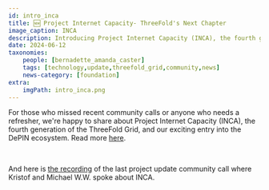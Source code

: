 ```yaml
---
id: intro_inca
title: 🆕 Project Internet Capacity- ThreeFold's Next Chapter  
image_caption: INCA
description: Introducing Project Internet Capacity (INCA), the fourth generation of ThreeFold's Grid, and our exciting entry into the DePIN ecosystem.
date: 2024-06-12
taxonomies:
    people: [bernadette_amanda_caster]
    tags: [technology,update,threefold_grid,community,news]
    news-category: [foundation]
extra:
    imgPath: intro_inca.png
---
```


For those who missed recent community calls or anyone who needs a refresher, we're happy to share about Project Internet Capacity (INCA), the fourth generation of the ThreeFold Grid, and our exciting entry into the DePIN ecosystem. Read more [here](https://www.threefold.io/blog/introducing-project-inca/).

<br/>

And here is [the recording](https://youtu.be/tXELhKk9RYg?si=4uixrRThquj_-Rmb) of the last project update community call where Kristof and Michael W.W. spoke about INCA.
